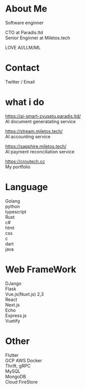 # About Me
Software enginner  

CTO at Paradis.ltd  
Senior Enginner at Miletos.tech

LOVE AI/LLM/ML

# Contact
Twitter / Email  

# what i do

https://ai-smart-zyusetu.paradis.ltd/  
AI document generatating service  

https://stream.miletos.tech/  
AI accounting service  

https://sapphire.miletos.tech/  
AI payment reconciliation service  


https://croutech.cc  
My portfolio  


# Language

Golang   
python  
typescript  
Rust  
c#  
html  
css   
c  
dart  
java   


# Web FrameWork

DJango  
Flask  
Vue.js(Nuxt.js) 2,3   
React  
Next.js  
Echo  
Express.js  
Vuetify  

# Other
Flutter  
GCP 
AWS
Docker  
Thrift, gRPC  
MySQL  
MongoDB  
Cloud FireStore



